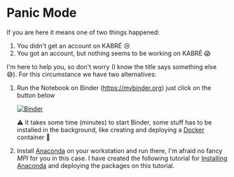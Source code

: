 # Panic Mode

If you are here it means one of two things happened:

1. You didn't get an account on KABRÉ 😢 
2. You got an account, but nothing seems to be working on KABRÉ 😱

I'm here to help you, so don't worry (I know the title says something else 😅). For this circumstance we have two alternatives:

1. Run the Notebook on Binder (https://mybinder.org) just click on the button below

    [![Binder](https://mybinder.org/badge_logo.svg)](https://mybinder.org/v2/gh/villegar/xxii-simmac/master?filepath=2.Main.ipynb)

    ⚠️ It takes some time (minutes) to start Binder, some stuff has to be installed in the background, like creating and deploying a [Docker](http://docker.com) container 🐳  
2. Install [Anaconda](https://www.anaconda.com/distribution/) on your workstation and run there, I'm afraid no fancy _MPI_ for you in this case. I have created the following tutorial for [Installing Anaconda](999.InstallingAnaconda.md) and deploying the packages on this tutorial.

